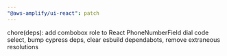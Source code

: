 ```yaml
---
"@aws-amplify/ui-react": patch
---
```


chore(deps): add combobox role to React PhoneNumberField dial code select, bump cypress deps, clear esbuild dependabots, remove extraneous resolutions
